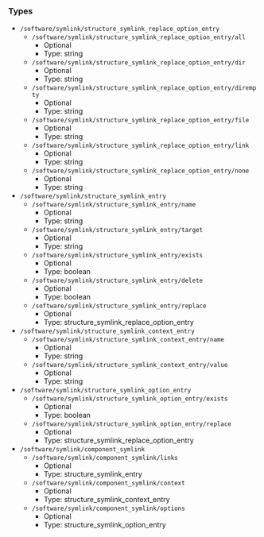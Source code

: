 
### Types

 - `/software/symlink/structure_symlink_replace_option_entry`
    - `/software/symlink/structure_symlink_replace_option_entry/all`
        - Optional
        - Type: string
    - `/software/symlink/structure_symlink_replace_option_entry/dir`
        - Optional
        - Type: string
    - `/software/symlink/structure_symlink_replace_option_entry/dirempty`
        - Optional
        - Type: string
    - `/software/symlink/structure_symlink_replace_option_entry/file`
        - Optional
        - Type: string
    - `/software/symlink/structure_symlink_replace_option_entry/link`
        - Optional
        - Type: string
    - `/software/symlink/structure_symlink_replace_option_entry/none`
        - Optional
        - Type: string
 - `/software/symlink/structure_symlink_entry`
    - `/software/symlink/structure_symlink_entry/name`
        - Optional
        - Type: string
    - `/software/symlink/structure_symlink_entry/target`
        - Optional
        - Type: string
    - `/software/symlink/structure_symlink_entry/exists`
        - Optional
        - Type: boolean
    - `/software/symlink/structure_symlink_entry/delete`
        - Optional
        - Type: boolean
    - `/software/symlink/structure_symlink_entry/replace`
        - Optional
        - Type: structure_symlink_replace_option_entry
 - `/software/symlink/structure_symlink_context_entry`
    - `/software/symlink/structure_symlink_context_entry/name`
        - Optional
        - Type: string
    - `/software/symlink/structure_symlink_context_entry/value`
        - Optional
        - Type: string
 - `/software/symlink/structure_symlink_option_entry`
    - `/software/symlink/structure_symlink_option_entry/exists`
        - Optional
        - Type: boolean
    - `/software/symlink/structure_symlink_option_entry/replace`
        - Optional
        - Type: structure_symlink_replace_option_entry
 - `/software/symlink/component_symlink`
    - `/software/symlink/component_symlink/links`
        - Optional
        - Type: structure_symlink_entry
    - `/software/symlink/component_symlink/context`
        - Optional
        - Type: structure_symlink_context_entry
    - `/software/symlink/component_symlink/options`
        - Optional
        - Type: structure_symlink_option_entry
